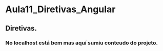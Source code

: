 # Aula11_Diretivas_Angular
## Diretivas.
### No localhost está bem mas aquí sumiu conteudo do projeto.
